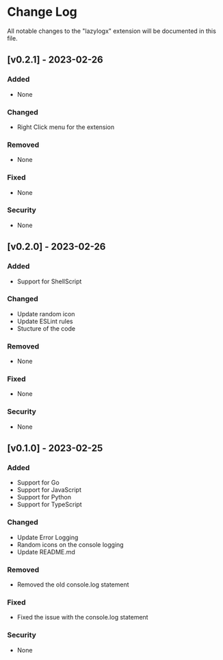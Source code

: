 # Change Log

All notable changes to the "lazylogx" extension will be documented in this file.

## [v0.2.1] - 2023-02-26

### Added

- None

### Changed

- Right Click menu for the extension

### Removed

- None

### Fixed

- None

### Security

- None

## [v0.2.0] - 2023-02-26

### Added

- Support for ShellScript

### Changed

- Update random icon
- Update ESLint rules
- Stucture of the code

### Removed

- None

### Fixed

- None

### Security

- None

## [v0.1.0] - 2023-02-25

### Added

- Support for Go
- Support for JavaScript
- Support for Python
- Support for TypeScript

### Changed

- Update Error Logging
- Random icons on the console logging
- Update README.md

### Removed

- Removed the old console.log statement

### Fixed

- Fixed the issue with the console.log statement

### Security

- None
